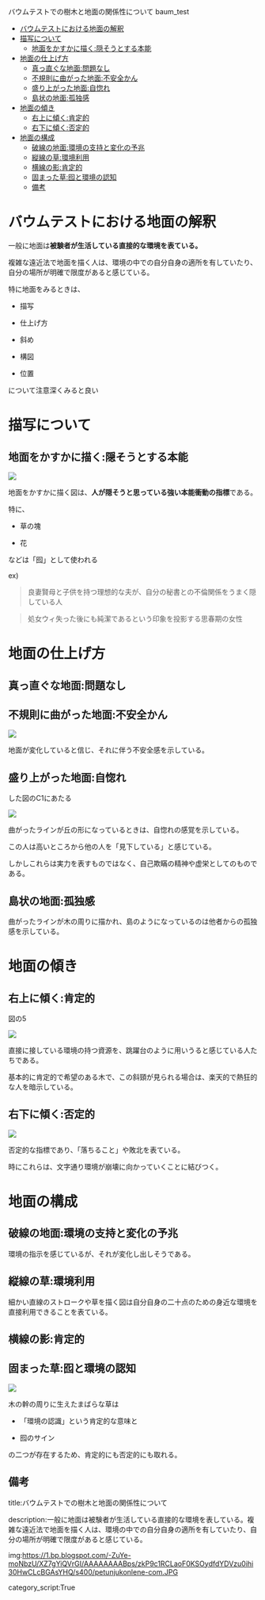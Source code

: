 バウムテストでの樹木と地面の関係性について
baum_test



- [バウムテストにおける地面の解釈](#バウムテストにおける地面の解釈)
- [描写について](#描写について)
  - [地面をかすかに描く:隠そうとする本能](#地面をかすかに描く隠そうとする本能)
- [地面の仕上げ方](#地面の仕上げ方)
  - [真っ直ぐな地面:問題なし](#真っ直ぐな地面問題なし)
  - [不規則に曲がった地面:不安全かん](#不規則に曲がった地面不安全かん)
  - [盛り上がった地面:自惚れ](#盛り上がった地面自惚れ)
  - [島状の地面:孤独感](#島状の地面孤独感)
- [地面の傾き](#地面の傾き)
  - [右上に傾く:肯定的](#右上に傾く肯定的)
  - [右下に傾く:否定的](#右下に傾く否定的)
- [地面の構成](#地面の構成)
  - [破線の地面:環境の支持と変化の予兆](#破線の地面環境の支持と変化の予兆)
  - [縦線の草:環境利用](#縦線の草環境利用)
  - [横線の影:肯定的](#横線の影肯定的)
  - [固まった草:囮と環境の認知](#固まった草囮と環境の認知)
  - [備考](#備考)

# バウムテストにおける地面の解釈

一般に地面は**被験者が生活している直接的な環境を表ている。**

複雑な遠近法で地面を描く人は、環境の中での自分自身の適所を有していたり、自分の場所が明確で限度があると感じている。

特に地面をみるときは、

- 描写

- 仕上げ方

- 斜め

- 構図

- 位置

について注意深くみると良い


# 描写について

## 地面をかすかに描く:隠そうとする本能

<img src="https://chie-pctr.c.yimg.jp/dk/iwiz-chie/que-11217737841?w=999&h=999&up=0">

地面をかすかに描く図は、**人が隠そうと思っている強い本能衝動の指標**である。

特に、

- 草の塊

- 花

などは「囮」として使われる

ex)

> 良妻賢母と子供を持つ理想的な夫が、自分の秘書との不倫関係をうまく隠している人

> 処女ウィ失った後にも純潔であるという印象を投影する思春期の女性



# 地面の仕上げ方

## 真っ直ぐな地面:問題なし

## 不規則に曲がった地面:不安全かん

<img src="https://oshiete.xgoo.jp/_/bucket/oshietegoo/images/media/4/542205156_5938dc8d05a97/M.jpg">

地面が変化していると信じ、それに伴う不安全感を示している。

## 盛り上がった地面:自惚れ

した図のC1にあたる

<img src="https://pbs.twimg.com/media/EAIys07VAAAvRCC.jpg">


曲がったラインが丘の形になっているときは、自惚れの感覚を示している。

この人は高いところから他の人を「見下している」と感じている。

しかしこれらは実力を表すものではなく、自己欺瞞の精神や虚栄としてのものである。


## 島状の地面:孤独感

曲がったラインが木の周りに描かれ、島のようになっているのは他者からの孤独感を示している。



# 地面の傾き

## 右上に傾く:肯定的

図の5

<img src="https://1.bp.blogspot.com/-mS9nLbBL-pg/XYVNDJ7wMMI/AAAAAAAAE5g/j-vPVVcvmWAJMxMPiwOgJwYJ8uGALy6jwCNcBGAsYHQ/s280/%25E5%2590%258D%25E7%25A7%25B0%25E6%259C%25AA%25E8%25A8%25AD%25E5%25AE%259A.001.jpeg">


直接に接している環境の持つ資源を、跳躍台のように用いうると感じている人たちである。

基本的に肯定的で希望のある木で、この斜頸が見られる場合は、楽天的で熱狂的な人を暗示している。


## 右下に傾く:否定的

<img src="https://mssubashinik.tripod.com/sivaalayam/image63.gif">

否定的な指標であり、「落ちること」や敗北を表ている。

時にこれらは、文字通り環境が崩壊に向かっていくことに結びつく。

# 地面の構成

## 破線の地面:環境の支持と変化の予兆

環境の指示を感じているが、それが変化し出しそうである。



## 縦線の草:環境利用

細かい直線のストロークや草を描く図は自分自身の二十点のための身近な環境を直接利用できることを表ている。


## 横線の影:肯定的


## 固まった草:囮と環境の認知

<img src="https://1.bp.blogspot.com/-ZuYe-moNbzU/XZ7gYiQVrGI/AAAAAAAABps/zkP9c1RCLaoF0KSOydfdYDVzu0ihi30HwCLcBGAsYHQ/s400/petunjukonlene-com.JPG">


木の幹の周りに生えたまばらな草は

- 「環境の認識」という肯定的な意味と

- 囮のサイン

の二つが存在するため、肯定的にも否定的にも取れる。





## 備考


title:バウムテストでの樹木と地面の関係性について

description:一般に地面は被験者が生活している直接的な環境を表している。複雑な遠近法で地面を描く人は、環境の中での自分自身の適所を有していたり、自分の場所が明確で限度があると感じている。

img:https://1.bp.blogspot.com/-ZuYe-moNbzU/XZ7gYiQVrGI/AAAAAAAABps/zkP9c1RCLaoF0KSOydfdYDVzu0ihi30HwCLcBGAsYHQ/s400/petunjukonlene-com.JPG


category_script:True
